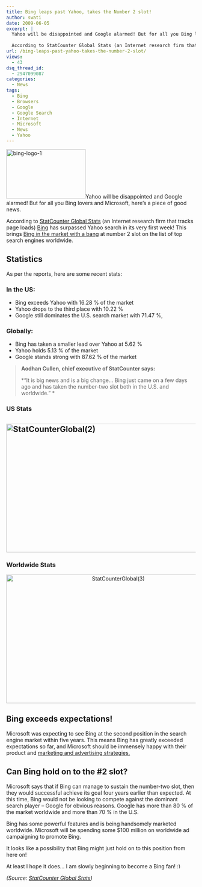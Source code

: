 ```yaml
---
title: Bing leaps past Yahoo, takes the Number 2 slot!
author: swati
date: 2009-06-05
excerpt: |
  Yahoo will be disappointed and Google alarmed! But for all you Bing lovers and Microsoft, here’s a piece of good news.
  
  According to StatCounter Global Stats (an Internet research firm that tracks page loads) Bing has surpassed Yahoo search in its very first week! This brings Bing in the market with a bang at number 2 slot on the list of top search engines worldwide.
url: /bing-leaps-past-yahoo-takes-the-number-2-slot/
views:
  - 43
dsq_thread_id:
  - 2947099087
categories:
  - News
tags:
  - Bing
  - Browsers
  - Google
  - Google Search
  - Internet
  - Microsoft
  - News
  - Yahoo
---
```

<img class="alignright size-full wp-image-10051" src="http://cdn.devilsworkshop.org/files/2009/06/bing-logo-1_3.jpg" alt="bing-logo-1" width="211" height="131" />Yahoo will be disappointed and Google alarmed! But for all you Bing lovers and Microsoft, here’s a piece of good news.

According to <a href="http://gs.statcounter.com/press/bing-overtakes-yahoo/" onclick="_gaq.push(['_trackEvent', 'outbound-article', 'http://gs.statcounter.com/press/bing-overtakes-yahoo/', 'StatCounter Global Stats']);" >StatCounter Global Stats</a> (an Internet research firm that tracks page loads) [Bing][1] has surpassed Yahoo search in its very first week! This brings [Bing in the market with a bang][2] at number 2 slot on the list of top search engines worldwide.

## Statistics

As per the reports, here are some recent stats:

### In the US:

  * Bing exceeds Yahoo with 16.28 % of the market
  * Yahoo drops to the third place with 10.22 %
  * Google still dominates the U.S. search market with 71.47 %,

### Globally:

  * Bing has taken a smaller lead over Yahoo at 5.62 %
  * Yahoo holds 5.13 % of the market
  * Google stands strong with 87.62 % of the market

> **Aodhan Cullen, chief executive of StatCounter says:**
> 
> *“It is big news and is a big change… Bing just came on a few days ago and has taken the number-two slot both in the U.S. and worldwide.” *

### US Stats

## <img class="aligncenter" style="border: 0pt none" src="http://cdn.devilsworkshop.org/files/2009/06/statcounterglobal2.jpg" border="0" alt="StatCounterGlobal(2)" width="580" height="341" />

### Worldwide Stats

<p style="text-align: center">
  <img class="aligncenter" style="border: 0pt none" src="http://cdn.devilsworkshop.org/files/2009/06/statcounterglobal3.jpg" border="0" alt="StatCounterGlobal(3)" width="580" height="341" />
</p>

## Bing exceeds expectations!

Microsoft was expecting to see Bing at the second position in the search engine market within five years. This means Bing has greatly exceeded expectations so far, and Microsoft should be immensely happy with their product and [marketing and advertising strategies.][3]

## Can Bing hold on to the #2 slot?

Microsoft says that if Bing can manage to sustain the number-two slot, then they would successful achieve its goal four years earlier than expected. At this time, Bing would not be looking to compete against the dominant search player &#8211; Google for obvious reasons. Google has more than 80 % of the market worldwide and more than 70 % in the U.S.

Bing has some powerful features and is being handsomely marketed worldwide. Microsoft will be spending some $100 million on worldwide ad campaigning to promote Bing.

It looks like a possibility that Bing might just hold on to this position from here on!

At least I hope it does… I am slowly beginning to become a Bing fan! <img src="http://devilsworkshop.org/wp-includes/images/smilies/simple-smile.png" alt=":)" class="wp-smiley" style="height: 1em; max-height: 1em;" />

*(Source: <a href="http://gs.statcounter.com/press/bing-overtakes-yahoo/" onclick="_gaq.push(['_trackEvent', 'outbound-article', 'http://gs.statcounter.com/press/bing-overtakes-yahoo/', 'StatCounter Global Stats']);" >StatCounter Global Stats</a>)*

 [1]: http://devilsworkshop.org/microsoft-bings-it-on-early/
 [2]: http://devilsworkshop.org/microsoft%e2%80%99s-new-search-engine-%e2%80%98bing%e2%80%99-coming-soon-with-a-bang/
 [3]: http://devilsworkshop.org/bing-ad-picks-on-google-for-the-collapse-of-the-us-economy/
